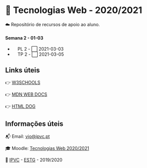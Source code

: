 # :open_file_folder: Tecnologias Web - 2020/2021

:cloud: Repositório de recursos de apoio ao aluno.

#### Semana 2 - 01-03

- &nbsp;&nbsp;&nbsp;&nbsp;PL 2 - :white_large_square: 2021-03-03
- &nbsp;&nbsp;&nbsp;&nbsp;TP 2 - :white_large_square: 2021-03-05

<!--
checked  :heavy_check_mark:
unchecked- :white_large_square:

#### Semana 3 - 08-03
-	&nbsp;&nbsp;&nbsp;&nbsp;PL 3 - :white_large_square:
-	&nbsp;&nbsp;&nbsp;&nbsp;TP 3 - :white_large_square:

#### Semana 4 - 15-03
-	&nbsp;&nbsp;&nbsp;&nbsp;PL 4 - :white_large_square:
-	&nbsp;&nbsp;&nbsp;&nbsp;TP 4 - :white_large_square:

#### Semana 5 - 22-03
-	&nbsp;&nbsp;&nbsp;&nbsp;PL 5 - :white_large_square:
-	&nbsp;&nbsp;&nbsp;&nbsp;TP 5 - :white_large_square:

#### Semana 6 - 29-03
-	&nbsp;&nbsp;&nbsp;&nbsp;PL 6 - :white_large_square:
-	&nbsp;&nbsp;&nbsp;&nbsp;TP 6 - :white_large_square:

#### Semana 7 - 05-04
-	&nbsp;&nbsp;&nbsp;&nbsp;PL 7 - :white_large_square:
-	&nbsp;&nbsp;&nbsp;&nbsp;TP 7 - :white_large_square:

#### Semana 8 - 12-04
-	&nbsp;&nbsp;&nbsp;&nbsp;PL 8 - :white_large_square:
-	&nbsp;&nbsp;&nbsp;&nbsp;TP 8 - :white_large_square:

#### Semana 9 - 19-04
-	&nbsp;&nbsp;&nbsp;&nbsp;PL 9 - :white_large_square:
-	&nbsp;&nbsp;&nbsp;&nbsp;TP 9 - :white_large_square:
-->

## Links úteis

:point_right: [W3SCHOOLS](https://www.w3schools.com/)

:point_right: [MDN WEB DOCS](https://developer.mozilla.org/en-US/)

:point_right: [HTML DOG](https://www.htmldog.com/)

## Informações úteis

:mailbox_with_mail: Email: vjo@ipvc.pt

:mortar_board: Moodle: [Tecnologias Web 2020/2021](https://elearning.ipvc.pt/ipvc2020/course/view.php?id=1626)

:school: [IPVC](http://www.ipvc.pt/) - [ESTG](http://portal.ipvc.pt/portal/page/portal/estg) - 2019/2020
